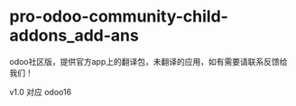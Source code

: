 # pro-odoo-community-child-addons_add-ans
odoo社区版，提供官方app上的翻译包，未翻译的应用，如有需要请联系反馈给我们！

v1.0  对应  odoo16

